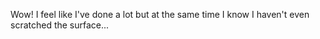 Wow! I feel like I've done a lot but at the same time I know I haven't even scratched the surface...
